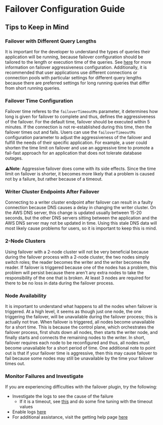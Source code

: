 # Failover Configuration Guide

## Tips to Keep in Mind

### Failover with Different Query Lengths
It is important for the developer to understand the types of queries their application will be running, because failover configuration should be tailored to the length or execution time of the queries. See [here](#failover-time-configuration) for more information on failover aggressiveness configuration. Additionally, it is recommended that user applications use different connections or connection pools with particular settings for different query lengths because there are preferred settings for long running queries that differ from short running queries. 

### Failover Time Configuration
Failover time referes to the `failoverTimeoutMs` parameter, it determines how long is given for failover to complete and thus, defines the aggressiveness of the failover. For the default time, failover should be executed within 5 minutes. If the connection is not re-established during this time, then the failover times out and fails. Users can use the `failoverTimeoutMs` configuration parameter to adjust the aggressiveness of the failover and fulfill the needs of their specific application. For example, a user could shorten the time limit on failover and use an aggressive time to promote a fail-fast approach for an application that does not tolerate database outages. <br><br>**:warning:Note**: Aggressive failover does come with its side effects. Since the time limit on failover is shorter, it becomes more likely that a problem is caused not by a failure, but rather because of a timeout.

### Writer Cluster Endpoints After Failover
Connecting to a writer cluster endpoint after failover can result in a faulty connection because DNS causes a delay in changing the writer cluster. On the AWS DNS server, this change is updated usually between 15-20 seconds, but the other DNS servers sitting between the application and the AWS DNS server may not be updated in time. Using this stale DNS data will most likely cause problems for users, so it is important to keep this is mind.

### 2-Node Clusters
Using failover with a 2-node cluster will not be very beneficial because during the failover process with a 2-node cluster, the two nodes simply switch roles; the reader becomes the writer and the writer becomes the reader. If failover is triggered because one of the nodes has a problem, this problem will persist because there aren't any extra nodes to take the responsibility of the one that is broken. At least 3 nodes are required for there to be no loss in data during the failover process.

### Node Availability
It is important to understand what happens to all the nodes when failover is triggered. At a high level, it seems as though just one node, the one triggering the failover, will be unavailable during the failover process; this is actually not true. When failover is triggered, all nodes become unavailable for a short time. This is because the control plane, which orchestrates the failover process, first shuts down all nodes, then starts the writer node, and finally starts and connects the remaining nodes to the writer. In short, failover requires each node to be reconfigured and thus, all nodes must become unavailable for a short period of time. One additional note to point out is that if your failover time is aggressive, then this may cause failover to fail because some nodes may still be unavailable by the time your failover times out.

### Monitor Failures and Investigate
If you are experiencing difficulties with the failover plugin, try the following:
- Investigate the logs to see the cause of the failure
  - If it is a timeout, see [this](#failover-time-configuration) and do some fine tuning with the timeout values
- Enable logs [here](/docs/using-the-jdbc-wrapper/UsingTheJdbcWrapper.md#logging)
- For additional assistance, visit the getting help page [here](../../README.md#getting-help-and-opening-issues)
